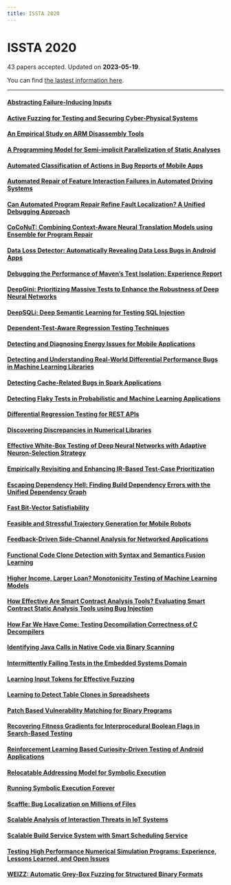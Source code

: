 ```yaml
---
title: ISSTA 2020
---
```


# ISSTA 2020

43 papers accepted. Updated on **2023-05-19**.



You can find [the lastest information here](https://conf.researchr.org/track/issta-2020/issta-2020-papers#event-overview).

---

#### [Abstracting Failure-Inducing Inputs](https://doi.org/10.1145/3395363.3397349)

#### [Active Fuzzing for Testing and Securing Cyber-Physical Systems](https://doi.org/10.1145/3395363.3397376)

#### [An Empirical Study on ARM Disassembly Tools](https://doi.org/10.1145/3395363.3397377)

#### [A Programming Model for Semi-implicit Parallelization of Static Analyses](https://doi.org/10.1145/3395363.3397367)

#### [Automated Classification of Actions in Bug Reports of Mobile Apps](https://doi.org/10.1145/3395363.3397355)

#### [Automated Repair of Feature Interaction Failures in Automated Driving Systems](https://doi.org/10.1145/3395363.3397386)

#### [Can Automated Program Repair Refine Fault Localization? A Unified Debugging Approach](https://doi.org/10.1145/3395363.3397351)

#### [CoCoNuT: Combining Context-Aware Neural Translation Models using Ensemble for Program Repair](https://doi.org/10.1145/3395363.3397369)

#### [Data Loss Detector: Automatically Revealing Data Loss Bugs in Android Apps](https://doi.org/10.1145/3395363.3397379)

#### [Debugging the Performance of Maven’s Test Isolation: Experience Report](https://doi.org/10.1145/3395363.3397381)

#### [DeepGini: Prioritizing Massive Tests to Enhance the Robustness of Deep Neural Networks](https://doi.org/10.1145/3395363.3397357)

#### [DeepSQLi: Deep Semantic Learning for Testing SQL Injection](https://doi.org/10.1145/3395363.3397375)

#### [Dependent-Test-Aware Regression Testing Techniques](https://doi.org/10.1145/3395363.3397364)

#### [Detecting and Diagnosing Energy Issues for Mobile Applications](https://doi.org/10.1145/3395363.3397350)

#### [Detecting and Understanding Real-World Differential Performance Bugs in Machine Learning Libraries](https://doi.org/10.1145/3395363.3404540)

#### [Detecting Cache-Related Bugs in Spark Applications](https://doi.org/10.1145/3395363.3397353)

#### [Detecting Flaky Tests in Probabilistic and Machine Learning Applications](https://doi.org/10.1145/3395363.3397366)

#### [Differential Regression Testing for REST APIs](https://doi.org/10.1145/3395363.3397374)

#### [Discovering Discrepancies in Numerical Libraries](https://doi.org/10.1145/3395363.3397380)

#### [Effective White-Box Testing of Deep Neural Networks with Adaptive Neuron-Selection Strategy](https://doi.org/10.1145/3395363.3397346)

#### [Empirically Revisiting and Enhancing IR-Based Test-Case Prioritization](https://doi.org/10.1145/3395363.3397383)

#### [Escaping Dependency Hell: Finding Build Dependency Errors with the Unified Dependency Graph](https://doi.org/10.1145/3395363.3397388)

#### [Fast Bit-Vector Satisfiability](https://doi.org/10.1145/3395363.3397378)

#### [Feasible and Stressful Trajectory Generation for Mobile Robots](https://doi.org/10.1145/3395363.3397387)

#### [Feedback-Driven Side-Channel Analysis for Networked Applications](https://doi.org/10.1145/3395363.3397365)

#### [Functional Code Clone Detection with Syntax and Semantics Fusion Learning](https://doi.org/10.1145/3395363.3397362)

#### [Higher Income, Larger Loan? Monotonicity Testing of Machine Learning Models](https://doi.org/10.1145/3395363.3397352)

#### [How Effective Are Smart Contract Analysis Tools? Evaluating Smart Contract Static Analysis Tools using Bug Injection](https://doi.org/10.1145/3395363.3397385)

#### [How Far We Have Come: Testing Decompilation Correctness of C Decompilers](https://doi.org/10.1145/3395363.3397370)

#### [Identifying Java Calls in Native Code via Binary Scanning](https://doi.org/10.1145/3395363.3397368)

#### [Intermittently Failing Tests in the Embedded Systems Domain](https://doi.org/10.1145/3395363.3397359)

#### [Learning Input Tokens for Effective Fuzzing](https://doi.org/10.1145/3395363.3397348)

#### [Learning to Detect Table Clones in Spreadsheets](https://doi.org/10.1145/3395363.3397384)

#### [Patch Based Vulnerability Matching for Binary Programs](https://doi.org/10.1145/3395363.3397361)

#### [Recovering Fitness Gradients for Interprocedural Boolean Flags in Search-Based Testing](https://doi.org/10.1145/3395363.3397358)

#### [Reinforcement Learning Based Curiosity-Driven Testing of Android Applications](https://doi.org/10.1145/3395363.3397354)

#### [Relocatable Addressing Model for Symbolic Execution](https://doi.org/10.1145/3395363.3397363)

#### [Running Symbolic Execution Forever](https://doi.org/10.1145/3395363.3397360)

#### [Scaffle: Bug Localization on Millions of Files](https://doi.org/10.1145/3395363.3397356)

#### [Scalable Analysis of Interaction Threats in IoT Systems](https://doi.org/10.1145/3395363.3397347)

#### [Scalable Build Service System with Smart Scheduling Service](https://doi.org/10.1145/3395363.3397371)

#### [Testing High Performance Numerical Simulation Programs: Experience, Lessons Learned, and Open Issues](https://doi.org/10.1145/3395363.3397382)

#### [WEIZZ: Automatic Grey-Box Fuzzing for Structured Binary Formats](https://doi.org/10.1145/3395363.3397372)

